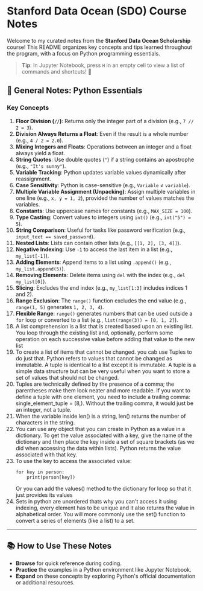 # Stanford Data Ocean (SDO) Course Notes

Welcome to my curated notes from the **Stanford Data Ocean Scholarship** course! This README organizes key concepts and tips learned throughout the program, with a focus on Python programming essentials.

> **Tip**: In Jupyter Notebook, press `H` in an empty cell to view a list of commands and shortcuts! 🚀

## 📝 General Notes: Python Essentials

### Key Concepts
1. **Floor Division (`//`)**: Returns only the integer part of a division (e.g., `7 // 2 = 3`).
2. **Division Always Returns a Float**: Even if the result is a whole number (e.g., `4 / 2 = 2.0`).
3. **Mixing Integers and Floats**: Operations between an integer and a float always yield a float.
4. **String Quotes**: Use double quotes (`"`) if a string contains an apostrophe (e.g., `"It's sunny"`).
5. **Variable Tracking**: Python updates variable values dynamically after reassignment.
6. **Case Sensitivity**: Python is case-sensitive (e.g., `Variable` ≠ `variable`).
7. **Multiple Variable Assignment (Unpacking)**: Assign multiple variables in one line (e.g., `x, y = 1, 2`), provided the number of values matches the variables.
8. **Constants**: Use uppercase names for constants (e.g., `MAX_SIZE = 100`).
9. **Type Casting**: Convert values to integers using `int()` (e.g., `int("5") = 5`).
10. **String Comparison**: Useful for tasks like password verification (e.g., `input_text == saved_password`).
11. **Nested Lists**: Lists can contain other lists (e.g., `[[1, 2], [3, 4]]`).
12. **Negative Indexing**: Use `-1` to access the last item in a list (e.g., `my_list[-1]`).
13. **Adding Elements**: Append items to a list using `.append()` (e.g., `my_list.append(5)`).
14. **Removing Elements**: Delete items using `del` with the index (e.g., `del my_list[0]`).
15. **Slicing**: Excludes the end index (e.g., `my_list[1:3]` includes indices 1 and 2).
16. **Range Exclusion**: The `range()` function excludes the end value (e.g., `range(1, 5)` generates `1, 2, 3, 4`).
17. **Flexible Range**: `range()` generates numbers that can be used outside a `for` loop or converted to a list (e.g., `list(range(3)) = [0, 1, 2]`).
18. A list comprehension is a list that is created based upon an existing list. You loop through the existing list and, optionally, perform some operation on each successive value before adding that value to the new list
19. To create a list of items that cannot be changed. you cab use Tuples to do just that. Python refers to values that cannot be changed as immutable. A tuple is identical to a list except it is immutable. A tuple is a simple data structure but can be very useful when you want to store a set of values that should not be changed.
20. Tuples are technically defined by the presence of a comma; the parentheses make them look neater and more readable. If you want to define a tuple with one element, you need to include a trailing comma: single_element_tuple = (8,). Without the trailing comma, it would just be an integer, not a tuple.
21. When the variable inside len() is a string, len() returns the number of characters in the string.
22. You can use any object that you can create in Python as a value in a dictionary. To get the value associated with a key, give the name of the dictionary and then place the key inside a set of square brackets (as we did when accessing the data within lists). Python returns the value associated with that key.
23. To use the key to access the associated value:
    ```
    for key in person:
        print(person[key])
    ```
    Or you can add the values() method to the dictionary for loop so that it just provides its values
24. Sets in python are unordered thats why you can't access it using indexing, every element has to be unique and it also returns the value in alphabetical order. You will more commonly use the set() function to convert a series of elements (like a list) to a set.

---

## 📚 How to Use These Notes
- **Browse** for quick reference during coding.
- **Practice** the examples in a Python environment like Jupyter Notebook.
- **Expand** on these concepts by exploring Python's official documentation or additional resources.

